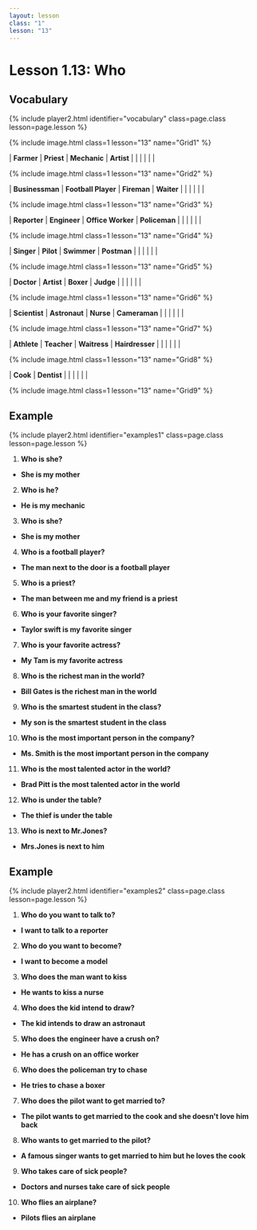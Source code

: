 ```yaml
---
layout: lesson
class: "1"
lesson: "13"
---
```


# Lesson 1.13: Who

## Vocabulary
{% include player2.html identifier="vocabulary" class=page.class lesson=page.lesson %}

{% include image.html class=1 lesson="13" name="Grid1" %}

| **Farmer** | **Priest**  | **Mechanic**  | **Artist**  | 
|  |   |  |  |

{% include image.html class=1 lesson="13" name="Grid2" %}

| **Businessman** | **Football Player**  | **Fireman**  | **Waiter**  | 
|  |   |  |  |

{% include image.html class=1 lesson="13" name="Grid3" %}

| **Reporter** | **Engineer**  | **Office Worker**  | **Policeman**  | 
|  |   |  |  |

{% include image.html class=1 lesson="13" name="Grid4" %}

| **Singer** | **Pilot**  | **Swimmer**  | **Postman**  | 
|  |   |  |  |

{% include image.html class=1 lesson="13" name="Grid5" %}

| **Doctor** | **Artist**  | **Boxer**  | **Judge**  | 
|  |   |  |  |

{% include image.html class=1 lesson="13" name="Grid6" %}

| **Scientist** | **Astronaut**  | **Nurse**  | **Cameraman**  | 
|  |   |  |  |

{% include image.html class=1 lesson="13" name="Grid7" %}

| **Athlete** | **Teacher**  | **Waitress**  | **Hairdresser**  | 
|  |   |  |  |

{% include image.html class=1 lesson="13" name="Grid8" %}

| **Cook** | **Dentist**  | 
|  |   |  |  |

{% include image.html class=1 lesson="13" name="Grid9" %}



## Example 
{% include player2.html identifier="examples1" class=page.class lesson=page.lesson %}

1. **Who is she?**
- **She is my mother**
2. **Who is he?**
- **He is my mechanic**
3. **Who is she?**
- **She is my mother**
4. **Who is a football player?**
- **The man next to the door is a football player**
5. **Who is a priest?**
- **The man between me and my friend is a priest**
6. **Who is your favorite singer?**
- **Taylor swift is my favorite singer**
7. **Who is your favorite actress?**
- **My Tam is my favorite actress**
8. **Who is the richest man in the world?**
- **Bill Gates is the richest man in the world**
9. **Who is the smartest student in the class?**
- **My son is the smartest student in the class**
10. **Who is the most important person in the company?**
- **Ms. Smith is the most important person in the company**
11. **Who is the most talented actor in the world?**
- **Brad Pitt is the most talented actor in the world**
12. **Who is under the table?**
- **The thief is under the table**
13. **Who is next to Mr.Jones?**
- **Mrs.Jones is next to him**


## Example 
{% include player2.html identifier="examples2" class=page.class lesson=page.lesson %}

1. **Who do you want to talk to?**
- **I want to talk to a reporter**
2. **Who do you want to become?**
- **I want to become a model**
3. **Who does the man want to kiss**
- **He wants to kiss a nurse**
4. **Who does the kid intend to draw?**
- **The kid intends to draw an astronaut**
5. **Who does the engineer have a crush on?**
- **He has a crush on an office worker**
6. **Who does the policeman try to chase**
- **He tries to chase a boxer**
7. **Who does the pilot want to get married to?**
- **The pilot wants to get married to the cook and she doesn't love him back**
8. **Who wants to get married to the pilot?**
- **A famous singer wants to get married to him but he loves the cook**
9. **Who takes care of sick people?**
- **Doctors and nurses take care of sick people**
10. **Who flies an airplane?**
- **Pilots flies an airplane**


 